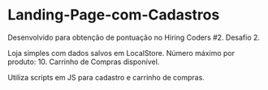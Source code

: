 # Landing-Page-com-Cadastros
Desenvolvido para obtenção de pontuação no Hiring Coders #2. Desafio 2.

Loja simples com dados salvos em LocalStore. 
Número máximo por produto: 10.
Carrinho de Compras disponível.

Utiliza scripts em JS para cadastro e carrinho de compras.
